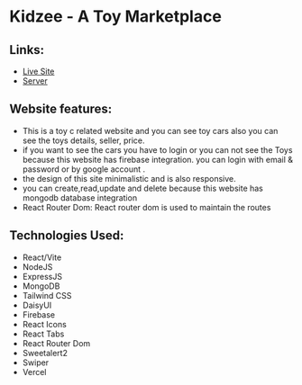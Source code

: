 # Kidzee - A Toy Marketplace

## Links:
* [Live Site](https://toy-marketplace-b19a0.web.app)
* [Server](https://github.com/ras1k/toy-marketplace-server)

## Website features:
* This is a toy c related website and you can see toy cars also you can see the toys details, seller, price. 
* if you want to see the cars you have to login or you can not see the Toys because this website has firebase integration. you can login with email & password or by google account .
* the design of this site minimalistic and is also responsive.
* you can create,read,update and delete because this website has mongodb database integration 
* React Router Dom:  React router dom is used to maintain the routes

## Technologies Used: 
* React/Vite
* NodeJS
* ExpressJS
* MongoDB
* Tailwind CSS
* DaisyUI
* Firebase
* React Icons
* React Tabs
* React Router Dom
* Sweetalert2
* Swiper
* Vercel
